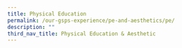 ```yaml
---
title: Physical Education
permalink: /our-gsps-experience/pe-and-aesthetics/pe/
description: ""
third_nav_title: Physical Education & Aesthetic
---
```

